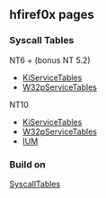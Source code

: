 ## hfiref0x pages

### Syscall Tables

NT6 + (bonus NT 5.2)
* [KiServiceTables](https://hfiref0x.github.io/NT6_syscalls.html)
* [W32pServiceTables](https://hfiref0x.github.io/NT6_w32ksyscalls.html)

NT10
* [KiServiceTables](https://hfiref0x.github.io/NT10_syscalls.html)
* [W32pServiceTables](https://hfiref0x.github.io/NT10_w32ksyscalls.html)
* [IUM](https://hfiref0x.github.io/NT10_iumsyscalls.html)


### Build on

[SyscallTables](https://github.com/hfiref0x/SyscallTables)
